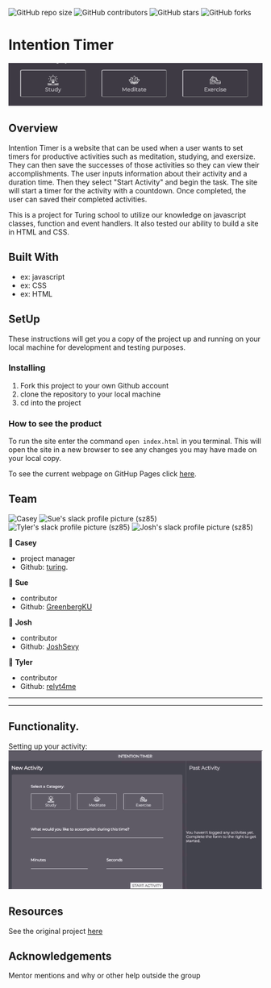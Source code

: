 ![GitHub repo size](https://img.shields.io/github/repo-size/GreenbergKU/intention-timer-m12005)
![GitHub contributors](https://img.shields.io/github/contributors/GreenbergKU/intention-timer-m12005)
![GitHub stars](https://img.shields.io/github/stars/GreenbergKU/intention-timer-m12005?style=social)
![GitHub forks](https://img.shields.io/github/forks/GreenbergKU/intention-timer-m12005?style=social)
# Intention Timer
![logo](assets/logo.png)






## Overview

Intention Timer is a website that can be used when a user wants to set timers for productive activities such as meditation, studying, and exersize. They can then save the successes of those activities so they can view their accomplishments.  The user inputs information about their activity and a duration time. Then they select "Start Activity" and begin the task. The site will start a timer for the activity with a countdown. Once completed, the user can saved their completed activities.   

   This is a project for Turing school to utilize our knowledge on javascript classes, function and event handlers. It also tested our ability to build a site in HTML and CSS.

## Built With

- ex: javascript
- ex: CSS
- ex: HTML

## SetUp

These instructions will get you a copy of the project up and running on your local machine for development and testing purposes.

### Installing
1. Fork this project to your own Github account
2. clone the repository to your local machine
3. cd into the project


### How to see the product

To run the site enter the command `open index.html` in you terminal. This will open the site in a new browser to see any changes you may have made on your local copy.   


To see the current webpage on GitHup Pages click [here](https://greenbergku.github.io/intention-timer-m12005/).

## Team
![Casey](https://ca.slack-edge.com/T029P2S9M-U6VMF6L85-fa69b231d590-85)
![Sue's slack profile picture (sz85)](https://ca.slack-edge.com/T029P2S9M-UTPTTDE84-13b671276cf8-85)
![Tyler's slack profile picture (sz85)](https://ca.slack-edge.com/T029P2S9M-UUS7SUX96-a104221ba8d9-85)
![Josh's slack profile picture (sz85)](https://ca.slack-edge.com/T029P2S9M-UUGQZ6T45-e68735ceecdf-85)


👤 **Casey**
- project manager
- Github: [turing](https://github.com/turingschool-examples).

👤 **Sue**
- contributor
- Github: [GreenbergKU](https://github.com/GreenbergKU)


👤 **Josh**

- contributor
- Github: [JoshSevy](https://github.com/JoshSevy)


👤 **Tyler**
- contributor
- Github: [relyt4me](https://github.com/relyt4me)

---
---


## Functionality.  

  Setting up your activity:   
![Gif of start activity](assets/start-activity.gif)


## Resources

See the original project [here](https://frontend.turing.io/projects/module-1/intention-timer-group.html)

## Acknowledgements

Mentor mentions and why or other help outside the group
